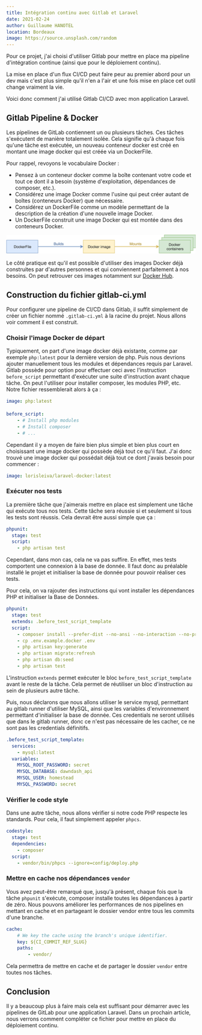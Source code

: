 ```yaml
---
title: Intégration continu avec Gitlab et Laravel
date: 2021-02-24
author: Guillaume HANOTEL
location: Bordeaux
image: https://source.unsplash.com/random
---
```


Pour ce projet, j'ai choisi d'utiliser Gitlab pour mettre en place
ma pipeline d'intégration continue (ainsi que pour le déploiement continu).

La mise en place d'un flux CI/CD peut faire peur au premier abord pour un dev
mais c'est plus simple qu'il n'en a l'air et une fois mise en place cet outil change vraiment
la vie.

Voici donc comment j'ai utilisé Gitlab CI/CD avec mon application Laravel.

## Gitlab Pipeline & Docker

Les pipelines de GitLab contiennent un ou plusieurs tâches. Ces tâches s'exécutent de manière totalement isolée. 
Cela signifie qu'à chaque fois qu'une tâche est exécutée, un nouveau conteneur docker est créé en montant une image docker qui est créée via un DockerFile.

Pour rappel, revoyons le vocabulaire Docker :

- Pensez à un conteneur docker comme la boîte contenant votre code et tout ce dont il a besoin (système d'exploitation, dépendances de composer, etc.).
- Considérez une image Docker comme l'usine qui peut créer autant de boîtes (conteneurs Docker) que nécessaire.
- Considérez un DockerFile comme un modèle permettant de la description de la création d'une nouvelle image Docker.
- Un DockerFile construit une image Docker qui est montée dans des conteneurs Docker.

![Schema Docker](../.vuepress/public/gitlab-docker-explanation.png)

Le côté pratique est qu'il est possible d'utiliser des images Docker déjà construites par d'autres personnes
et qui conviennent parfaitement à nos besoins. On peut retrouver ces images notamment sur [Docker Hub](https://hub.docker.com/).

## Construction du fichier gitlab-ci.yml

Pour configurer une pipeline de CI/CD dans Gitlab, il suffit simplement de créer un fichier 
nommé `.gitlab-ci.yml` à la racine du projet. Nous allons voir comment il est construit.

### Choisir l'image Docker de départ

Typiquement, on part d'une image docker déjà existante, comme par exemple `php:latest` pour la dernière
version de php. Puis nous devrions ajouter manuellement tous les modules et dépendances requis par Laravel.
Gitlab possède pour option pour effectuer ceci avec l'instruction `before_script` permettant d'exécuter
une suite d'instruction avant chaque tâche. On peut l'utiliser pour installer composer, les modules PHP, etc. 
Notre fichier ressemblerait alors à ça :

```yaml
image: php:latest

before_script:
    - # Install php modules
    - # Install composer
    - # ...
```

Cependant il y a moyen de faire bien plus simple et bien plus court en choisissant une image docker qui possède déjà
tout ce qu'il faut.
J'ai donc trouvé une image docker qui possédait déjà tout ce dont j'avais besoin pour commencer : 

```yaml
image: lorisleiva/laravel-docker:latest
```

### Exécuter nos tests

La première tâche que j'aimerais mettre en place est simplement une tâche qui exécute tous nos tests. 
Cette tâche sera réussie si et seulement si tous les tests sont réussis. 
Cela devrait être aussi simple que ça :

```yaml
phpunit:
  stage: test
  script:
    - php artisan test
```

Cependant, dans mon cas, cela ne va pas suffire. En effet, mes tests comportent une connexion à la base de donnée.
Il faut donc au préalable installé le projet et initialiser la base de donnée pour pouvoir réaliser ces tests.

Pour cela, on va rajouter des instructions qui vont installer les dépendances PHP et initialiser la Base de Données.

```yaml
phpunit:
  stage: test
  extends: .before_test_script_template
  script:
    - composer install --prefer-dist --no-ansi --no-interaction --no-progress --no-scripts
    - cp .env.example.docker .env
    - php artisan key:generate
    - php artisan migrate:refresh
    - php artisan db:seed
    - php artisan test
```

L'instruction `extends` permet exécuter le bloc `before_test_script_template` avant le reste de la tâche.
Cela permet de réutiliser un bloc d'instruction au sein de plusieurs autre tâche.

Puis, nous déclarons que nous allons utiliser le service mysql, permettant au gitlab runner 
d'utiliser MySQL, ainsi que les variables d'environnement permettant d'initialiser la base de donnée.
Ces credentials ne seront utilisés que dans le gitlab runner, donc ce n'est pas nécessaire de les cacher,
ce ne sont pas les credentials définitifs.

```yaml
.before_test_script_template:
  services:
    - mysql:latest
  variables:
    MYSQL_ROOT_PASSWORD: secret
    MYSQL_DATABASE: dawndash_api
    MYSQL_USER: homestead
    MYSQL_PASSWORD: secret
```

### Vérifier le code style

Dans une autre tâche, nous allons vérifier si notre code PHP respecte les standards. Pour cela, il faut simplement
appeler `phpcs`.

```yaml
codestyle:
  stage: test
  dependencies:
    - composer
  script:
    - vendor/bin/phpcs --ignore=config/deploy.php
```

### Mettre en cache nos dépendances `vendor`

Vous avez peut-être remarqué que, jusqu'à présent, chaque fois que la tâche `phpunit` s'exécute,
composer installe toutes les dépendances à partir de zéro. 
Nous pouvons améliorer les performances de nos pipelines en mettant en cache 
et en partageant le dossier vendor entre tous les commits d'une branche.

```yaml
cache:
    # We key the cache using the branch's unique identifier.
    key: ${CI_COMMIT_REF_SLUG}
    paths:
        - vendor/
```

Cela permettra de mettre en cache et de partager le dossier `vendor` entre toutes nos tâches. 


## Conclusion

Il y a beaucoup plus à faire mais cela est suffisant pour démarrer avec les pipelines de GitLab pour une application Laravel. 
Dans un prochain article, nous verrons comment compléter ce fichier pour mettre en place du déploiement continu.
